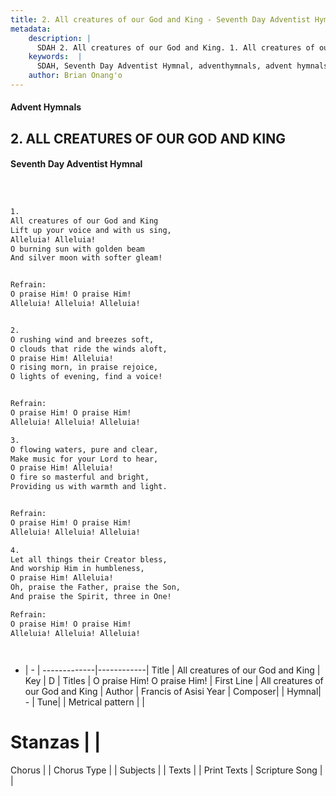 ```yaml
---
title: 2. All creatures of our God and King - Seventh Day Adventist Hymnal
metadata:
    description: |
      SDAH 2. All creatures of our God and King. 1. All creatures of our God and King Lift up your voice and with us sing, Alleluia! Alleluia! O burning sun with golden beam And silver moon with softer gleam! 
    keywords:  |
      SDAH, Seventh Day Adventist Hymnal, adventhymnals, advent hymnals, All creatures of our God and King, All creatures of our God and King ,O praise Him! O praise Him!
    author: Brian Onang'o
---
```


#### Advent Hymnals
## 2. ALL CREATURES OF OUR GOD AND KING
#### Seventh Day Adventist Hymnal

```txt



1.
All creatures of our God and King
Lift up your voice and with us sing,
Alleluia! Alleluia!
O burning sun with golden beam
And silver moon with softer gleam!


Refrain:
O praise Him! O praise Him!
Alleluia! Alleluia! Alleluia!


2.
O rushing wind and breezes soft,
O clouds that ride the winds aloft,
O praise Him! Alleluia!
O rising morn, in praise rejoice,
O lights of evening, find a voice!


Refrain:
O praise Him! O praise Him!
Alleluia! Alleluia! Alleluia!

3.
O flowing waters, pure and clear,
Make music for your Lord to hear,
O praise Him! Alleluia!
O fire so masterful and bright,
Providing us with warmth and light.


Refrain:
O praise Him! O praise Him!
Alleluia! Alleluia! Alleluia!

4.
Let all things their Creator bless,
And worship Him in humbleness,
O praise Him! Alleluia!
Oh, praise the Father, praise the Son,
And praise the Spirit, three in One!

Refrain:
O praise Him! O praise Him!
Alleluia! Alleluia! Alleluia!




```

- |   -  |
-------------|------------|
Title | All creatures of our God and King |
Key | D |
Titles | O praise Him! O praise Him! |
First Line | All creatures of our God and King |
Author | Francis of Asisi
Year | 
Composer|  |
Hymnal|  - |
Tune|  |
Metrical pattern | |
# Stanzas |  |
Chorus |  |
Chorus Type |  |
Subjects |  |
Texts |  |
Print Texts | 
Scripture Song |  |
  
